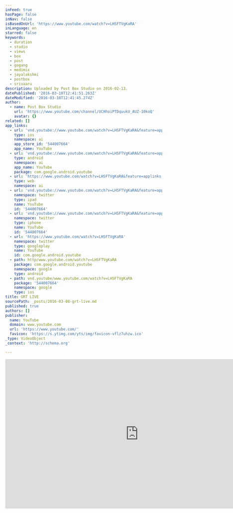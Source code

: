 ```yaml
---
inFeed: true
hasPage: false
inNav: false
isBasedOnUrl: 'https://www.youtube.com/watch?v=LHSFTVgKaRA'
inLanguage: en
starred: false
keywords:
  - duration
  - studio
  - views
  - box
  - post
  - gogang
  - medimix
  - jayalakshmi
  - postbox
  - srivaaru
description: Uploaded by Post Box Studio on 2016-02-13.
datePublished: '2016-03-18T12:41:51.263Z'
dateModified: '2016-03-18T12:41:45.274Z'
author:
  - name: Post Box Studio
    url: 'https://www.youtube.com/channel/UCHhoiPTDquukU_AUZ-10koQ'
    avatar: {}
related: []
app_links:
  - url: 'vnd.youtube://www.youtube.com/watch?v=LHSFTVgKaRA&feature=applinks'
    type: ios
    namespace: ai
    app_store_id: '544007664'
    app_name: YouTube
  - url: 'vnd.youtube://www.youtube.com/watch?v=LHSFTVgKaRA&feature=applinks'
    type: android
    namespace: ai
    app_name: YouTube
    package: com.google.android.youtube
  - url: 'https://www.youtube.com/watch?v=LHSFTVgKaRA&feature=applinks'
    type: web
    namespace: ai
  - url: 'vnd.youtube://www.youtube.com/watch?v=LHSFTVgKaRA&feature=applinks'
    namespace: twitter
    type: ipad
    name: YouTube
    id: '544007664'
  - url: 'vnd.youtube://www.youtube.com/watch?v=LHSFTVgKaRA&feature=applinks'
    namespace: twitter
    type: iphone
    name: YouTube
    id: '544007664'
  - url: 'https://www.youtube.com/watch?v=LHSFTVgKaRA'
    namespace: twitter
    type: googleplay
    name: YouTube
    id: com.google.android.youtube
  - path: http/www.youtube.com/watch?v=LHSFTVgKaRA
    package: com.google.android.youtube
    namespace: google
    type: android
  - path: vnd.youtube/www.youtube.com/watch?v=LHSFTVgKaRA
    package: '544007664'
    namespace: google
    type: ios
title: GRT LIVE
sourcePath: _posts/2016-03-08-grt-live.md
published: true
authors: []
publisher:
  name: YouTube
  domain: www.youtube.com
  url: 'https://www.youtube.com/'
  favicon: 'https://s.ytimg.com/yts/img/favicon-vflz7uhzw.ico'
_type: VideoObject
_context: 'http://schema.org'

---
```

<iframe src="https://cdn.embedly.com/widgets/media.html?src=https%3A%2F%2Fwww.youtube.com%2Fembed%2FLHSFTVgKaRA%3Ffeature%3Doembed&amp;url=https%3A%2F%2Fwww.youtube.com%2Fwatch%3Fv%3DLHSFTVgKaRA&amp;image=https%3A%2F%2Fi.ytimg.com%2Fvi%2FLHSFTVgKaRA%2Fhqdefault.jpg&amp;key=b7d04c9b404c499eba89ee7072e1c4f7&amp;type=text%2Fhtml&amp;schema=youtube" width="854" height="480" scrolling="no" frameborder="0" allowfullscreen="allowfullscreen" style=""></iframe>